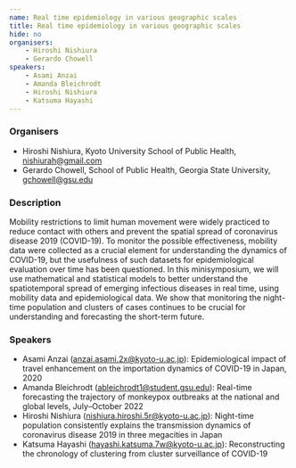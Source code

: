```yaml
---
name: Real time epidemiology in various geographic scales
title: Real time epidemiology in various geographic scales
hide: no
organisers:
    - Hiroshi Nishiura
    - Gerardo Chowell
speakers:
    - Asami Anzai
    - Amanda Bleichrodt
    - Hiroshi Nishiura
    - Katsuma Hayashi
---
```

### Organisers

- Hiroshi Nishiura, Kyoto University School of Public Health, nishiurah@gmail.com
- Gerardo Chowell, School of Public Health, Georgia State University, gchowell@gsu.edu

<h3 class="font-weight-light mb-3">Description</h3>

Mobility restrictions to limit human movement were widely practiced to reduce contact with others and prevent the spatial spread of coronavirus disease 2019 (COVID-19). To monitor the possible effectiveness, mobility data were collected as a crucial element for understanding the dynamics of COVID-19, but the usefulness of such datasets for epidemiological evaluation over time has been questioned. In this minisymposium, we will use mathematical and statistical models to better understand the spatiotemporal spread of emerging infectious diseases in real time, using mobility data and epidemiological data. We show that monitoring the night-time population and clusters of cases continues to be crucial for understanding and forecasting the short-term future.

### Speakers

- Asami Anzai (anzai.asami.2x@kyoto-u.ac.jp): Epidemiological impact of travel enhancement on the importation dynamics of COVID-19 in Japan, 2020
- Amanda Bleichrodt (ableichrodt1@student.gsu.edu): Real-time forecasting the trajectory of monkeypox outbreaks at the national and global levels, July–October 2022
- Hiroshi Nishiura (nishiura.hiroshi.5r@kyoto-u.ac.jp): Night-time population consistently explains the transmission dynamics of coronavirus disease 2019 in three megacities in Japan
- Katsuma Hayashi (hayashi.katsuma.7w@kyoto-u.ac.jp): Reconstructing the chronology of clustering from cluster surveillance of COVID-19